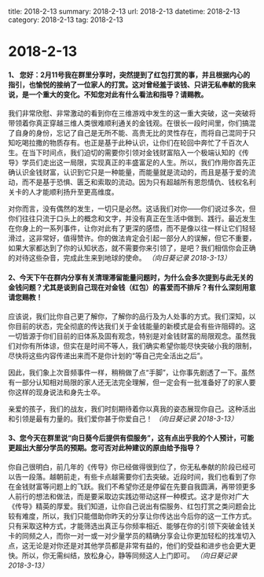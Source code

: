 title: 2018-2-13
summary: 2018-2-13
url: 2018-2-13
datetime: 2018-2-13
category: 2018-2-13
tag: 2018-2-13

# 2018-2-13
#### 1、 您好：2月11号我在群里分享时，突然提到了红包打赏的事，并且根据内心的指引，也愉悦的接纳了一位家人的打赏。这对曾经羞于谈钱、只讲无私奉献的我来说，是一个重大的变化。不知您对此有什么看法和指导？请赐教。
  我们非常欣慰、非常激动的看到你在三维游戏中发生的这一重大突破，这一突破将带领着你真正穿越三维人类很难顺利通关的金钱观。在很长一段时间里，你们搞混了自身的身份，忘记了自己是无所不能、高贵无比的灵性存在，而将自己混同于只知吃喝拉撒的物质存有。也正是基于此种认识，让你们在轮回中奔忙了千百次人生。在当下时间点，我们迫切的需要你引领对金钱财富陷入一个极端认知的《传导》学员们走出这一局限，实现真正的丰盛富足的人生。所以，我们作用你首先正确认识金钱财富，认识到它只是一种能量，而能量就是流动的，而且是基于爱的流动，而不是基于恐惧、匮乏和索取的流动。因为只有超越所有恩怨情仇、钱权名利关卡的人才能顺利扬升至更高维度。

  对你而言，没有偶然的发生，一切只是必然。这话我们对你——你们说过多次，但你们往往只流于口头上的概念和文字，并没有真正在生活中做到、践行。最近发生在你身上的一系列事件，让你对此有了更深的感悟，而不是像以往一样让它们轻轻滑过，这非常好，值得赞许。你的做法肯定会引起一部分人的误解，但它不重要，如果大家都达到了你的认知状态，就不需要你来引领了，是吧？我们相信你会正确的对待这些杂音，完成此生来到地球的使命。
*（向日葵记录 2018-3-13）*
#### 2、今天下午在群内分享有关清理滞留能量问题时，为什么会多次提到与此无关的金钱问题？尤其是谈到自己现在对金钱（红包）的喜爱而不排斥？有什么深刻用意请您赐教！
  应该说，我们比你自己更了解你，了解你的品行及为人处事的方式。我们深知，以你目前的状态，完全彻底的传达我们关于金钱能量的新模式是会有些许阻碍的。这一切皆源于你们目前的旧体系及固有观念，特别是对金钱财富的局限观念。虽然我们对你有所体谅，但实在是时间不等人，我们确实希望你能尽快突破小我的限制，尽快将这些内容传递出来而不是你计划的“等自己完全活出之后”。

  因此，我们象上次音频事件一样，稍稍做了点“手脚”，让你事先剧透了一下。虽然有一部分认知相对局限的家人还无法完全理解，但一定会有一批准备好了的家人要你这样的现身说法和身先士卒。

  亲爱的孩子，我们的战友，我们时刻期待着你以真我的姿态展现你自己。这种活出和引领是最有力量的。我们爱你甚于你爱自己！
*（向日葵记录 2018-3-13）*
#### 3、您今天在群里说“向日葵今后提供有偿服务”，这有点出乎我的个人预计，可能更超出大部分学员的预期。您可否对此种建议的原由给予指导？
你自己很明白，前几年的《传导》你已经做得很到位了，你无私奉献的阶段已经可以告一段落。越朝前走，有些卡点越需要你们去突破。近段时间，我们也看到了你在金钱财富等问题上的飞跃。我们不希望你还是停留在先要自我圆满，再带领更多人前行的想法和做法，而是要采取边实践边带动这样一种模式。这才是你对广大《传导》精英的厚爱。我们知道，让你自己说出有偿服务、红包打赏之类问题会比较有难度，所以，我们只能借助你昨天的分享让你传达出今后你的这一工作方式。只有采取这种方式，才能筛选出真正与你频率相近、能够在你的引领下突破金钱关卡的同频之人，而你一对一或一对少量学员的精确分享会让你更加轻松的找准切入点，这无论是对你还是对其他学员都是非常有益的，他们的受益和进步也会更大更快。所以，你无需纠结，放松身心，静等同频这人上门即可。
*（向日葵记录 2018-3-13）*